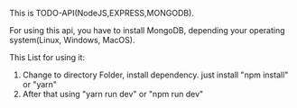 This is TODO-API(NodeJS,EXPRESS,MONGODB).

For using this api, you have to install MongoDB, depending your operating system(Linux, Windows, MacOS).

This List for using it:

1. Change to directory Folder, install dependency.
   just install "npm install" or "yarn"
2. After that using "yarn run dev" or "npm run dev"
